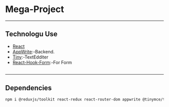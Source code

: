 # Mega-Project

---
## Technologu Use
- [React](https://react.dev/)
- [AppWrite](https://appwrite.io/):-Backend.
- [Tiny](https://www.tiny.cloud/):-TextEdditer
- [React-Hook-Form](https://react-hook-form.com/):-For Form
##
---
## Dependencies
```bash
npm i @reduxjs/toolkit react-redux react-router-dom appwrite @tinymce/tinymce-react html-react-parser react-hook-form

```

